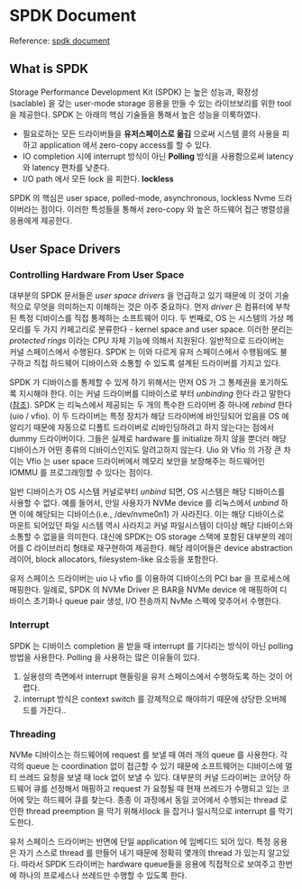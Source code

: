 # SPDK Document

Reference: [spdk document](https://spdk.io/doc/about.html)

## What is SPDK

Storage Performance Development Kit (SPDK) 는 높은 성능과, 확장성(saclable) 을 갖는 user-mode storage 응용을 만들 수 있는 라이브보리를 위한 tool 을 제공한다. SPDK 는 아래의 핵심 기술들을 통해서 높은 성능을 이룩하였다.

- 필요로하는 모든 드라이버들을 **유저스페이스로 옮김** 으로써 시스템 콜의 사용을 피하고 application 에서 zero-copy access를 할 수 있다.
- IO completion 시에 interrupt 방식이 아닌 **Polling** 방식을 사용함으로써 latency 와 latency 편차를 낮춘다.
- I/O path 에서 모든 lock 을 피한다. **lockless**

SPDK 의 핵심은 user space, polled-mode, asynchronous, lockless Nvme 드라이버라는 점이다. 이러한 특성들을 통해서 zero-copy 와 높은 하드웨어 접근 병렬성을 응용에게 제공한다. 



## User Space Drivers

### Controlling Hardware From User Space

대부분의 SPDK 문서들은 *user space drivers* 을 언급하고 있기 때문에 이 것이 기술적으로 무엇을 의미하는지 이해하는 것은 아주 중요하다. 먼저 *driver* 은 컴퓨터에 부착된 특정 디바이스를 직접 통제하는 소프트웨어 이다. 두 번째로, OS 는 시스템의 가상 메모리를 두 가지 카페고리로 분류한다 - kernel space and user space. 이러한 분리는 *protected rings* 이라는 CPU 자체 기능에 의해서 지원된다. 일반적으로 드라이버는 커널 스페이스에서 수행된다. SPDK 는 이와 다르게 유저 스페이스에서 수행됨에도 불구하고 직접 하드웨어 디바이스와 소통할 수 있도록 설계된 드라이버를 가지고 있다. 

SPDK 가 디바이스를 통제할 수 있게 하기 위해서는 먼저 OS 가 그 통제권을 포기하도록 지시해야 한다. 이는 커널 드라이버를 디바이스로 부터 *unbinding* 한다 라고 말한다 ([참조](https://lwn.net/Articles/143397/)). SPDK 는 리눅스에서 제공되는 두 개의 특수한 드라이버 중 하나에 *rebind* 한다 (uio / vfio). 이 두 드라이버는 특정 장치가 해당 드라이버에 바인딩되어 있음을 OS 에 알리기 때문에 자동으로 디폴트 드라이버로 리바인딩하려고 하지 않는다는 점에서 dummy 드라이버이다. 그들은 실제로 hardware 를 initialize 하지 않을 뿐더러 해당 디바이스가 어떤 종류의 디바이스인지도 알려고하지 않는다. Uio 와 Vfio 의 가장 큰 차이는 Vfio 는 user space 드라이버에서 메모리 보안을 보장해주는 하드웨어인 IOMMU 를 프로그래밍할 수 있다는 점이다. 

일반 디바이스가 OS 시스템 커널로부터 *unbind* 되면, OS 시스템은 해당 디바이스를 사용할 수 없다. 예를 들어서, 만일 사용자가 NVMe device 를 리눅스에서 *unbind* 하면 이에 해당되는 디바이스(i.e., /dev/nvme0n1) 가 사라진다. 이는 해당 디바이스로 마운트 되어있던 파일 시스템 역시 사라지고 커널 파일시스템이 더이상 해당 디바이스와 소통할 수 없을을 의미한다. 대신에 SPDK는 OS storage 스택에 포함된 대부분의 레이어를 C 라이브러리 형태로 재구현하여 제공한다. 해당 레이어들은 device abstraction 레이어, block allocators, filesystem-like 요소등을 포함한다.

유저 스페이스 드라이버는 uio 나 vfio 를 이용하여 디바이스의 PCI bar 을 프로세스에 매핑한다. 일례로, SPDK 의 NVMe Driver 은 BAR을 NVMe device 에 매핑하여 디바이스 초기화나 queue pair 생성, I/O 전송까지 NvMe 스펙에 맞추어서 수행한다.


### Interrupt

SPDK 는 디바이스 completion 을 받을 때 interrupt 를 기다리는 방식이 아닌 polling 방법을 사용한다. Polling 을 사용하는 많은 이유들이 있다.
1. 실용성의 측면에서 interrupt 핸들링을 유저 스페이스에서 수행하도록 하는 것이 어렵다.
2. interrupt 방식은 context switch 를 강제적으로 해야하기 때문에 상당한 오버헤드를 가진다..

### Threading
NVMe 디바이스는 하드웨어에 request 를 보낼 때 여러 개의 queue 를 사용한다. 각각의 queue 는 coordination 없이 접근할 수 있기 때문에 소프트웨어는 디바이스에 멀티 쓰레드 요청을 보낼 때 lock 없이 보낼 수 있다. 대부분의 커널 드라이버는 코어당 하드웨어 큐를 선정해서 매핑하고 request 가 요청될 때 현재 쓰레드가 수행되고 있는 코어에 맞는 하드웨어 큐를 찾는다. 종종 이 과정에서 동일 코어에서 수행되는 thread 로 인한 thread preemption 을 막기 위해서lock 을 잡거나 일시적으로 interrupt 를 막기도한다. 

유저 스페이스 드라이버는 반면에 단일 application 에 임베디드 되어 있다. 특정 응용은 자기 스스로 thread 를 만들어 내기 때문에 정확히 몇개의 thread 가 있는지 알고있다. 따라서 SPDK 드라이버는 hardware queue들을 응용에 직접적으로 보여주고 한번에 하나의 프로세스나 쓰레드만 수행할 수 있도록 한다. 

